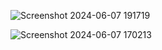 ![Screenshot 2024-06-07 191719](https://github.com/Ran-som/Abstract-Factory/assets/108582011/df210668-2314-48d6-bef4-75cd101cb889)


![Screenshot 2024-06-07 170213](https://github.com/Ran-som/Abstract-Factory/assets/108582011/22d11702-1a65-4313-a89c-4e575c878f78)
